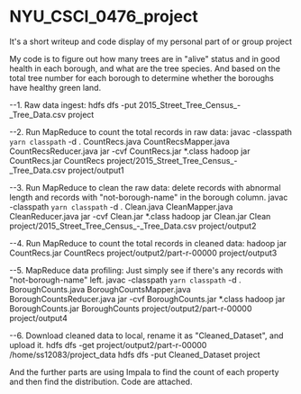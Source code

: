 # NYU_CSCI_0476_project
It's a short writeup and code display of my personal part of or group project

My code is to figure out how many trees are in "alive" status and in good health in each borough, and what are the tree species. And based on the total tree number for each borough to determine whether the boroughs have healthy green land.

--1. Raw data ingest:
	hdfs dfs -put 2015_Street_Tree_Census_-_Tree_Data.csv project

--2. Run MapReduce to count the total records in raw data:
	javac -classpath `yarn classpath` -d . CountRecs.java CountRecsMapper.java CountRecsReducer.java
	jar -cvf CountRecs.jar *.class
	hadoop jar CountRecs.jar CountRecs project/2015_Street_Tree_Census_-_Tree_Data.csv project/output1

--3. Run MapReduce to clean the raw data: delete records with abnormal length and records with "not-borough-name" in the borough column.
	javac -classpath `yarn classpath` -d . Clean.java CleanMapper.java CleanReducer.java
	jar -cvf Clean.jar *.class
	hadoop jar Clean.jar Clean project/2015_Street_Tree_Census_-_Tree_Data.csv project/output2

--4. Run MapReduce to count the total records in cleaned data:
	hadoop jar CountRecs.jar CountRecs project/output2/part-r-00000 project/output3

--5. MapReduce data profiling: Just simply see if there's any records with "not-borough-name" left.
	javac -classpath `yarn classpath` -d . BoroughCounts.java BoroughCountsMapper.java BoroughCountsReducer.java
	jar -cvf BoroughCounts.jar *.class
	hadoop jar BoroughCounts.jar BoroughCounts project/output2/part-r-00000 project/output4

--6. Download cleaned data to local, rename it as "Cleaned_Dataset", and upload it.
	hdfs dfs -get project/output2/part-r-00000 /home/ss12083/project_data
	hdfs dfs -put Cleaned_Dataset project
  
And the further parts are using Impala to find the count of each property and then find the distribution. Code are attached.
